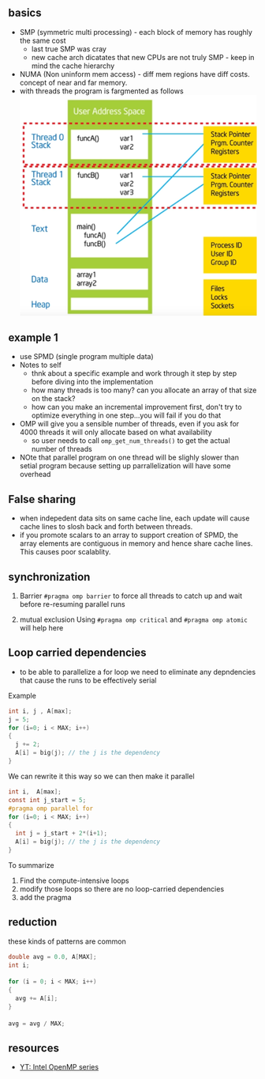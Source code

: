 ## basics
* SMP (symmetric multi processing) - each block of memory has roughly the same cost
  * last true SMP was cray
  * new cache arch dicatates that new CPUs are not truly SMP - keep in mind the cache hierarchy
* NUMA (Non uninform mem access) - diff mem regions have diff costs. concept of near and far memory.
* with threads the program is fargmented as follows
![Alt text](image.png)

## example 1

* use SPMD (single program multiple data)
* Notes to self
  - thnk about a specific example and work through it step by step before diving into
  the implementation
  - how many threads is too many? can you allocate an array of that size on the stack?
  - how can you make an incremental improvement first, don't try to optimize everything in one step...you will fail if you do that
* OMP will give you a sensible number of threads, even if you ask for 4000 threads it will only allocate based on what availability
  * so user needs to call `omp_get_num_threads()` to get the actual number of threads
* NOte that parallel program on one thread will be slighly slower than setial program because setting up parrallelization will have some overhead

## False sharing
* when indepedent data sits on same cache line, each update will cause cache lines to slosh back and forth between threads.
* if you promote scalars to an array to support creation of SPMD, the array elements are contiguous in memory and hence
share cache lines. This causes poor scalablity.

## synchronization

1. Barrier
   `#pragma omp barrier` to force all threads to catch up and wait before re-resuming parallel runs

2. mutual exclusion
   Using `#pragma omp critical` and `#pragma omp atomic` will help here


## Loop carried dependencies

* to be able to parallelize a for loop we need to eliminate any depndencies that cause the runs to be effectively serial

Example

```c
int i, j , A[max];
j = 5;
for (i=0; i < MAX; i++)
{
  j += 2;
  A[i] = big(j); // the j is the dependency 
}
```

We can rewrite it this way so we can then make it parallel

```c
int i,  A[max];
const int j_start = 5;
#pragma omp parallel for
for (i=0; i < MAX; i++)
{
  int j = j_start + 2*(i+1);
  A[i] = big(j); // the j is the dependency 
}
```

To summarize

1. Find the compute-intensive loops
2. modify those loops so there are no loop-carried dependencies
3. add the pragma

## reduction

these kinds of patterns are common

```c
double avg = 0.0, A[MAX];
int i;

for (i = 0; i < MAX; i++)
{
  avg += A[i];
}

avg = avg / MAX;
```



## resources
* [YT: Intel OpenMP series](https://www.youtube.com/playlist?list=PLLX-Q6B8xqZ8n8bwjGdzBJ25X2utwnoEG)
